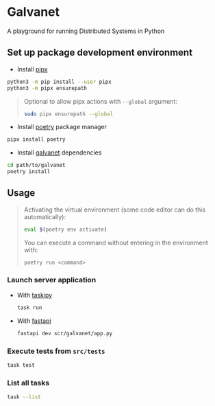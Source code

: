 # Galvanet

A playground for running Distributed Systems in Python

## Set up package development environment

- Install [pipx](https://pipx.pypa.io/stable/)

```sh
python3 -m pip install --user pipx
python3 -m pipx ensurepath
```

> Optional to allow pipx actions with `--global` argument:
>
> ```sh
> sudo pipx ensurepath --global
> ```

- Install [poetry](https://python-poetry.org/docs/) package manager

```sh
pipx install poetry
```

- Install [galvanet](https://github.com/slottwo/galvanet) dependencies

```sh
cd path/to/galvanet
poetry install
```

## Usage

> Activating the virtual environment (some code editor can do this automatically):
>
> ```sh
> eval $(poetry env activate)
> ```
>
> You can execute a command without entering in the environment with:
>
> ```sh
> poetry run <command>
> ```

### Launch server application

- With [taskipy](https://github.com/taskipy/taskipy)

  ```sh
  task run
  ```

- With [fastapi](https://fastapi.tiangolo.com/pt/)

  ```sh
  fastapi dev scr/galvanet/app.py
  ```


### Execute tests from `src/tests`

```sh
task test
```


### List all tasks

```sh
task --list
```
